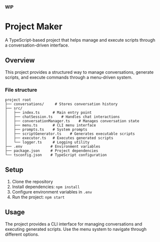 **WIP**

# Project Maker

A TypeScript-based project that helps manage and execute scripts through a conversation-driven interface.

## Overview

This project provides a structured way to manage conversations, generate scripts, and execute commands through a menu-driven system.

### File structure

```text
project root
├── conversations/     # Stores conversation history
├── src/
│   ├── index.ts      # Main entry point
│   ├── chatSession.ts    # Handles chat interactions
│   ├── conversationManager.ts    # Manages conversation state
│   ├── menu.ts       # CLI menu interface
│   ├── prompts.ts    # System prompts
│   ├── scriptGenerator.ts    # Generates executable scripts
│   ├── executor.ts   # Executes generated scripts
│   └── logger.ts     # Logging utility
├── .env             # Environment variables
├── package.json     # Project dependencies
└── tsconfig.json    # TypeScript configuration
```

## Setup

1. Clone the repository
2. Install dependencies: `npm install`
3. Configure environment variables in `.env`
4. Run the project: `npm start`

## Usage

The project provides a CLI interface for managing conversations and executing generated scripts. Use the menu system to navigate through different options.
